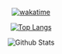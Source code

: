 <div align='center'>

  [![wakatime](https://wakatime.com/badge/user/f33a7358-0d14-4a5b-a2ef-6d9441ec1f2d.svg)](https://wakatime.com/@f33a7358-0d14-4a5b-a2ef-6d9441ec1f2d)

  [![Top Langs](https://github-readme-stats.vercel.app/api/top-langs/?username=wwangwe&layout=compact&theme=github_dark)](https://github.com/anuraghazra/github-readme-stats)

  ![Github Stats](https://github-readme-stats.vercel.app/api?username=wwangwe&show_icons=true&theme=github_dark)
  
</div>
